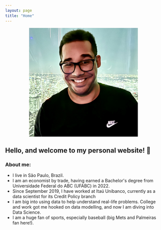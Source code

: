 ```yaml
---
layout: page
title: "Home"
---
```


<style>
    h1 {
        display: none;
    }
</style>

# Almir Lima Jr.

<div style="text-align: center;">
    <img src="headshot.jpeg" alt="Headshot of Almir Lima Jr." width="350">
</div>

## Hello, and welcome to my personal website! 👋

### About me:

- I live in São Paulo, Brazil.
- I am an economist by trade, having earned a Bachelor's degree from Universidade Federal do ABC (UFABC) in 2022.
- Since September 2019, I have worked at Itaú Unibanco, currently as a data scientist for its Credit Policy branch
- I am big into using data to help understand real-life problems. College and work got me hooked on data modelling, and now I am diving into Data Science.
- I am a huge fan of sports, especially baseball (big Mets and Palmeiras fan here!).
